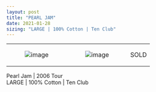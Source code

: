 ```yaml
---
layout: post
title: "PEARL JAM"
date: 2021-01-28
sizing: "LARGE | 100% Cotton | Ten Club"
---
```




<table style="width:100%;"><tr><td style="vertical-align:top;">
      <figure class="tmblr-full" data-orig-height="2048" data-orig-width="1365" data-orig-src="https://concertshirts.netlify.app/shirts/0405/0405-01.jpg"><img src="https://64.media.tumblr.com/692249178aba912816347ef67e4e1c04/018fed3c84dd7b64-f9/s540x810/5fdc10ac39117062db22d185946bc4433fa6328a.jpg" data-orig-height="2048" data-orig-width="1365" data-orig-src="https://concertshirts.netlify.app/shirts/0405/0405-01.jpg" alt="image"/></figure></td>
    <td style="vertical-align:top;">
      <figure class="tmblr-full" data-orig-height="2048" data-orig-width="1365" data-orig-src="https://concertshirts.netlify.app/shirts/0405/0405-02.jpg"><img src="https://64.media.tumblr.com/93d529aaf117eb5d2e9e44f2caa15f6b/018fed3c84dd7b64-06/s540x810/b834b1e4c0b1a90b544994b008f7fba85325cb77.jpg" data-orig-height="2048" data-orig-width="1365" data-orig-src="https://concertshirts.netlify.app/shirts/0405/0405-02.jpg" alt="image"/></figure></td><td class="sold-overlay"><p class="sold-text">SOLD</p></td>
  </tr></table><p>
  Pearl Jam | 2006 Tour<br/>LARGE | 100% Cotton | Ten Club
</p>
